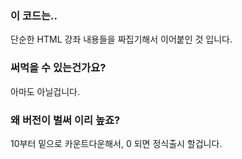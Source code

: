 ### 이 코드는..
단순한 HTML 강좌 내용들을 짜집기해서 이어붙인 것 입니다.
### 써먹을 수 있는건가요?
아마도 아닐겁니다.
### 왜 버전이 벌써 이리 높죠?
10부터 밑으로 카운트다운해서, 0 되면 정식출시 할겁니다.
